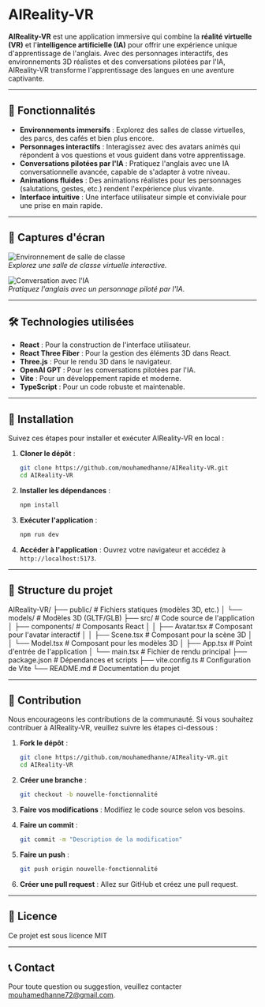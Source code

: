 # AIReality-VR

**AIReality-VR** est une application immersive qui combine la **réalité virtuelle (VR)** et l'**intelligence artificielle (IA)** pour offrir une expérience unique d'apprentissage de l'anglais. Avec des personnages interactifs, des environnements 3D réalistes et des conversations pilotées par l'IA, AIReality-VR transforme l'apprentissage des langues en une aventure captivante.

---

## 🚀 Fonctionnalités

- **Environnements immersifs** : Explorez des salles de classe virtuelles, des parcs, des cafés et bien plus encore.
- **Personnages interactifs** : Interagissez avec des avatars animés qui répondent à vos questions et vous guident dans votre apprentissage.
- **Conversations pilotées par l'IA** : Pratiquez l'anglais avec une IA conversationnelle avancée, capable de s'adapter à votre niveau.
- **Animations fluides** : Des animations réalistes pour les personnages (salutations, gestes, etc.) rendent l'expérience plus vivante.
- **Interface intuitive** : Une interface utilisateur simple et conviviale pour une prise en main rapide.

---

## 📸 Captures d'écran

![Environnement de salle de classe](/classroom-vr.png)  
_Explorez une salle de classe virtuelle interactive._

![Conversation avec l'IA](/vr-2.png)  
_Pratiquez l'anglais avec un personnage piloté par l'IA._

---

## 🛠️ Technologies utilisées

- **React** : Pour la construction de l'interface utilisateur.
- **React Three Fiber** : Pour la gestion des éléments 3D dans React.
- **Three.js** : Pour le rendu 3D dans le navigateur.
- **OpenAI GPT** : Pour les conversations pilotées par l'IA.
- **Vite** : Pour un développement rapide et moderne.
- **TypeScript** : Pour un code robuste et maintenable.

---

## 🚀 Installation

Suivez ces étapes pour installer et exécuter AIReality-VR en local :

1. **Cloner le dépôt** :

   ```bash
   git clone https://github.com/mouhamedhanne/AIReality-VR.git
   cd AIReality-VR
   ```

2. **Installer les dépendances** :

   ```bash
   npm install
   ```

3. **Exécuter l'application** :

   ```bash
   npm run dev
   ```

4. **Accéder à l'application** :
   Ouvrez votre navigateur et accédez à `http://localhost:5173`.

---

## 📂 Structure du projet

AIReality-VR/
├── public/ # Fichiers statiques (modèles 3D, etc.)
│ └── models/ # Modèles 3D (GLTF/GLB)
├── src/ # Code source de l'application
│ ├── components/ # Composants React
│ │ ├── Avatar.tsx # Composant pour l'avatar interactif
│ │ ├── Scene.tsx # Composant pour la scène 3D
│ │ └── Model.tsx # Composant pour les modèles 3D
│ ├── App.tsx # Point d'entrée de l'application
│ └── main.tsx # Fichier de rendu principal
├── package.json # Dépendances et scripts
├── vite.config.ts # Configuration de Vite
└── README.md # Documentation du projet

---

## 🤝 Contribution

Nous encourageons les contributions de la communauté. Si vous souhaitez contribuer à AIReality-VR, veuillez suivre les étapes ci-dessous :

1. **Fork le dépôt** :

   ```bash
   git clone https://github.com/mouhamedhanne/AIReality-VR.git
   cd AIReality-VR
   ```

2. **Créer une branche** :

   ```bash
   git checkout -b nouvelle-fonctionnalité
   ```

3. **Faire vos modifications** :
   Modifiez le code source selon vos besoins.

4. **Faire un commit** :

   ```bash
   git commit -m "Description de la modification"
   ```

5. **Faire un push** :

   ```bash
   git push origin nouvelle-fonctionnalité
   ```

6. **Créer une pull request** :
   Allez sur GitHub et créez une pull request.

---

## 📝 Licence

Ce projet est sous licence MIT

---

## 📞 Contact

Pour toute question ou suggestion, veuillez contacter [mouhamedhanne72@gmail.com](mailto:mouhamedhanne72@gmail.com).
